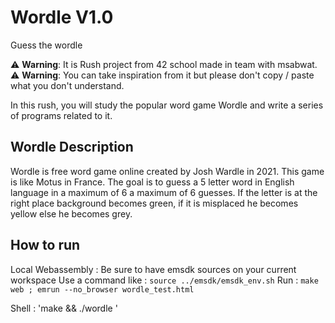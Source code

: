 # Wordle V1.0
Guess the wordle

:warning: **Warning**: It is Rush project from 42 school made in team with msabwat.  
:warning: **Warning**: You can take inspiration from it but please don't copy / paste what you don't understand.

In this rush, you will study the popular word game Wordle and write a series of programs related to it.

## Wordle Description

Wordle is free word game online created by Josh Wardle in 2021. This game is like Motus in France.
The goal is to guess a 5 letter word in English language in a maximum of 6 a maximum of 6 guesses.
If the letter is at the right place background becomes green, if it is misplaced he becomes yellow else he becomes grey.

## How to run 

Local Webassembly : 
Be sure to have emsdk sources on your current workspace 
Use a command like : `source ../emsdk/emsdk_env.sh`
Run : `make web ; emrun --no_browser wordle_test.html`  
  
Shell : 
'make && ./wordle '
